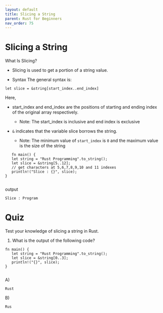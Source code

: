 ```yaml
---
layout: default
title: Slicing a String
parent: Rust for Beginners
nav_order: 75
---
```


# Slicing a String

What Is Slicing? 
- Slicing is used to get a portion of a string value.

- Syntax
The general syntax is:
```
let slice = &string[start_index..end_index]
```
Here,

- start_index and end_index are the positions of starting and ending index of the original array respectively.
    -   Note: The start_index is inclusive and end index is exclusive
    
- `&` indicates that the variable slice borrows the string.
   -  Note: The minimum value of `start_index` is `0` and the maximum value is the size of the string
   
```
   fn main() {
   let string = "Rust Programming".to_string();
   let slice = &string[5..12]; 
   // get characters at 5,6,7,8,9,10 and 11 indexes
   println!("Slice : {}", slice);
}
   
```
output 
```
Slice : Program

```

# Quiz 

Test your knowledge of slicing a string in Rust.

1. What is the output of the following code?

```
fn main() {
   let string = "Rust Programming".to_string();
   let slice = &string[0..3]; 
   println!("{}", slice);
}


```
A) 
```
Rust
```
B)
```
Rus
```






